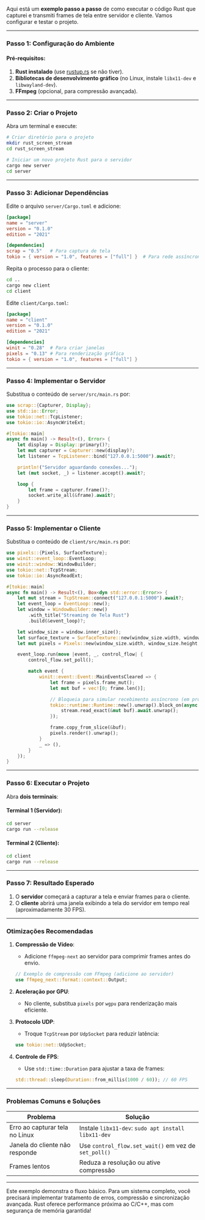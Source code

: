 Aqui está um **exemplo passo a passo** de como executar o código Rust que capturei e transmiti frames de tela entre servidor e cliente. Vamos configurar e testar o projeto.

---

### **Passo 1: Configuração do Ambiente**
#### Pré-requisitos:
1. **Rust instalado** (use [rustup.rs](https://rustup.rs/) se não tiver).
2. **Bibliotecas de desenvolvimento gráfico** (no Linux, instale `libx11-dev` e `libwayland-dev`).
3. **FFmpeg** (opcional, para compressão avançada).

---

### **Passo 2: Criar o Projeto**
Abra um terminal e execute:
```bash
# Criar diretório para o projeto
mkdir rust_screen_stream
cd rust_screen_stream

# Iniciar um novo projeto Rust para o servidor
cargo new server
cd server
```

---

### **Passo 3: Adicionar Dependências**
Edite o arquivo `server/Cargo.toml` e adicione:
```toml
[package]
name = "server"
version = "0.1.0"
edition = "2021"

[dependencies]
scrap = "0.5"   # Para captura de tela
tokio = { version = "1.0", features = ["full"] }  # Para rede assíncrona
```

Repita o processo para o cliente:
```bash
cd ..
cargo new client
cd client
```

Edite `client/Cargo.toml`:
```toml
[package]
name = "client"
version = "0.1.0"
edition = "2021"

[dependencies]
winit = "0.28"  # Para criar janelas
pixels = "0.13" # Para renderização gráfica
tokio = { version = "1.0", features = ["full"] }
```

---

### **Passo 4: Implementar o Servidor**
Substitua o conteúdo de `server/src/main.rs` por:
```rust
use scrap::{Capturer, Display};
use std::io::Error;
use tokio::net::TcpListener;
use tokio::io::AsyncWriteExt;

#[tokio::main]
async fn main() -> Result<(), Error> {
    let display = Display::primary()?;
    let mut capturer = Capturer::new(display)?;
    let listener = TcpListener::bind("127.0.0.1:5000").await?;

    println!("Servidor aguardando conexões...");
    let (mut socket, _) = listener.accept().await?;

    loop {
        let frame = capturer.frame()?;
        socket.write_all(&frame).await?;
    }
}
```

---

### **Passo 5: Implementar o Cliente**
Substitua o conteúdo de `client/src/main.rs` por:
```rust
use pixels::{Pixels, SurfaceTexture};
use winit::event_loop::EventLoop;
use winit::window::WindowBuilder;
use tokio::net::TcpStream;
use tokio::io::AsyncReadExt;

#[tokio::main]
async fn main() -> Result<(), Box<dyn std::error::Error>> {
    let mut stream = TcpStream::connect("127.0.0.1:5000").await?;
    let event_loop = EventLoop::new();
    let window = WindowBuilder::new()
        .with_title("Streaming de Tela Rust")
        .build(&event_loop)?;

    let window_size = window.inner_size();
    let surface_texture = SurfaceTexture::new(window_size.width, window_size.height, &window);
    let mut pixels = Pixels::new(window_size.width, window_size.height, surface_texture)?;

    event_loop.run(move |event, _, control_flow| {
        control_flow.set_poll();

        match event {
            winit::event::Event::MainEventsCleared => {
                let frame = pixels.frame_mut();
                let mut buf = vec![0; frame.len()];

                // Bloqueia para simular recebimento assíncrono (em produção, use tokio::runtime)
                tokio::runtime::Runtime::new().unwrap().block_on(async {
                    stream.read_exact(&mut buf).await.unwrap();
                });

                frame.copy_from_slice(&buf);
                pixels.render().unwrap();
            }
            _ => (),
        }
    });
}
```

---

### **Passo 6: Executar o Projeto**
Abra **dois terminais**:

#### Terminal 1 (Servidor):
```bash
cd server
cargo run --release
```

#### Terminal 2 (Cliente):
```bash
cd client
cargo run --release
```

---

### **Passo 7: Resultado Esperado**
1. O **servidor** começará a capturar a tela e enviar frames para o cliente.
2. O **cliente** abrirá uma janela exibindo a tela do servidor em tempo real (aproximadamente 30 FPS).

---

### **Otimizações Recomendadas**
1. **Compressão de Vídeo**:
   - Adicione `ffmpeg-next` ao servidor para comprimir frames antes do envio.
   ```rust
   // Exemplo de compressão com FFmpeg (adicione ao servidor)
   use ffmpeg_next::format::context::Output;
   ```

2. **Aceleração por GPU**:
   - No cliente, substitua `pixels` por `wgpu` para renderização mais eficiente.

3. **Protocolo UDP**:
   - Troque `TcpStream` por `UdpSocket` para reduzir latência:
   ```rust
   use tokio::net::UdpSocket;
   ```

4. **Controle de FPS**:
   - Use `std::time::Duration` para ajustar a taxa de frames:
   ```rust
   std::thread::sleep(Duration::from_millis(1000 / 60)); // 60 FPS
   ```

---

### **Problemas Comuns e Soluções**
| Problema | Solução |
|----------|---------|
| Erro ao capturar tela no Linux | Instale `libx11-dev`: `sudo apt install libx11-dev` |
| Janela do cliente não responde | Use `control_flow.set_wait()` em vez de `set_poll()` |
| Frames lentos | Reduza a resolução ou ative compressão |

---

Este exemplo demonstra o fluxo básico. Para um sistema completo, você precisará implementar tratamento de erros, compressão e sincronização avançada. Rust oferece performance próxima ao C/C++, mas com segurança de memória garantida!